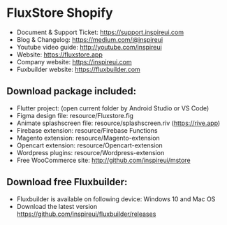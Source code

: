 # FluxStore Shopify

- Document & Support Ticket: https://support.inspireui.com
- Blog & Changelog: https://medium.com/@inspireui
- Youtube video guide: http://youtube.com/inspireui
- Website: https://fluxstore.app
- Company website: https://inspireui.com
- Fuxbuilder website: https://fluxbuilder.com

## Download package included:
- Flutter project: (open current folder by Android Studio or VS Code)
- Figma design file: resource/Fluxstore.fig
- Animate splashscreen file: resource/splashscreen.riv (https://rive.app)
- Firebase extension: resource/Firebase Functions
- Magento extension: resource/Magento-extension
- Opencart extension: resource/Opencart-extension
- Wordpress plugins: resource/Wordpress-extension
- Free WooCommerce site: http://github.com/inspireui/mstore

## Download free Fluxbuilder:
- Fluxbuilder is available on following device: Windows 10 and Mac OS
- Download the latest version https://github.com/inspireui/fluxbuilder/releases
